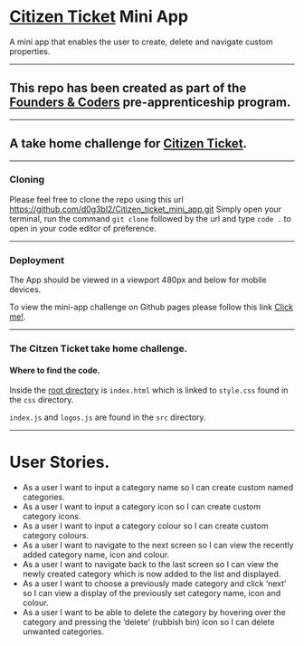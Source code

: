 # [Citizen Ticket](https://www.citizenticket.co.uk/) Mini App

A mini app that enables the user to create, delete and navigate custom properties.

---

## This repo has been created as part of the [Founders & Coders](https://learn.foundersandcoders.com) pre-apprenticeship program.

---

## A take home challenge for [Citizen Ticket](https://www.citizenticket.co.uk/). 

---

### Cloning

Please feel free to clone the repo using this url https://github.com/d0g3bl2/Citizen_ticket_mini_app.git Simply open your terminal, run the command `git clone` followed by the url and type `code .` to open in your code editor of preference.

---

### Deployment

The App should be viewed in a viewport 480px and below for mobile devices.

To view the mini-app challenge on Github pages please follow this link [Click me!](https://d0g3bl2.github.io/Citizen_ticket_mini_app/). 

---

### The Citzen Ticket take home challenge.

#### Where to find the code.

Inside the [root directory](https://github.com/d0g3bl2/Citizen_ticket_mini_app) is `index.html` which is linked to `style.css` found in the `css` directory. 

`index.js` and `logos.js` are found in the `src` directory. 

---

# User Stories.

- As a user I want to input a category name so I can create custom named categories.
- As a user I want to input a category icon so I can create custom category icons.
- As a user I want to input a category colour so I can create custom category colours.
- As a user I want to navigate to the next screen so I can view the recently added category name, icon and colour.
- As a user I want to navigate back to the last screen so I can view the newly created category which is now added to the list and displayed.
- As a user I want to choose a previously made category and click ‘next’ so I can view a display of the previously set category name, icon and colour.
- As a user I want to be able to delete the category by hovering over the category and pressing the ‘delete’ (rubbish bin) icon so I can delete unwanted categories.
